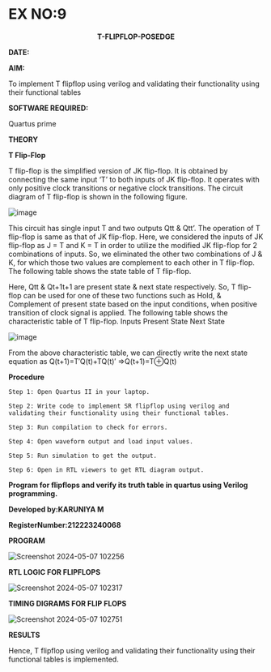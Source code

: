 # EX NO:9
<P align='center'> <b>T-FLIPFLOP-POSEDGE</b>

**DATE:**

**AIM:**

To implement  T flipflop using verilog and validating their functionality using their functional tables

**SOFTWARE REQUIRED:**

Quartus prime

**THEORY**

**T Flip-Flop**

T flip-flop is the simplified version of JK flip-flop. It is obtained by connecting the same input ‘T’ to both inputs of JK flip-flop. It operates with only positive clock transitions or negative clock transitions. The circuit diagram of T flip-flop is shown in the following figure.

![image](https://github.com/naavaneetha/T-FLIPFLOP-POSEDGE/assets/154305477/458a68fe-2d08-4a9d-ac4f-7ae0480ce0bd)

 
This circuit has single input T and two outputs Qtt & Qtt’. The operation of T flip-flop is same as that of JK flip-flop. Here, we considered the inputs of JK flip-flop as J = T and K = T in order to utilize the modified JK flip-flop for 2 combinations of inputs. So, we eliminated the other two combinations of J & K, for which those two values are complement to each other in T flip-flop. The following table shows the state table of T flip-flop.

Here, Qtt & Qt+1t+1 are present state & next state respectively. So, T flip-flop can be used for one of these two functions such as Hold, & Complement of present state based on the input conditions, when positive transition of clock signal is applied. The following table shows the characteristic table of T flip-flop. Inputs Present State Next State

![image](https://github.com/naavaneetha/T-FLIPFLOP-POSEDGE/assets/154305477/cdd7fb32-539f-4b66-bb8d-f305a153c886)

 
From the above characteristic table, we can directly write the next state equation as Q(t+1)=T′Q(t)+TQ(t)′ ⇒Q(t+1)=T⊕Q(t)

**Procedure**
```
Step 1: Open Quartus II in your laptop.

Step 2: Write code to implement SR flipflop using verilog and validating their functionality using their functional tables.

Step 3: Run compilation to check for errors.

Step 4: Open waveform output and load input values.

Step 5: Run simulation to get the output.

Step 6: Open in RTL viewers to get RTL diagram output.

```
**Program for flipflops and verify its truth table in quartus using Verilog programming.**

**Developed by:KARUNIYA M**

**RegisterNumber:212223240068**

**PROGRAM**

![Screenshot 2024-05-07 102256](https://github.com/karuniya2005/T-FLIPFLOP-POSEDGE/assets/161425769/b0ed5ca7-b9c6-487a-8d57-c73268fda691)

**RTL LOGIC FOR FLIPFLOPS**

![Screenshot 2024-05-07 102317](https://github.com/karuniya2005/T-FLIPFLOP-POSEDGE/assets/161425769/36ff37e0-1023-4ffa-962e-a2a104917b27)

**TIMING DIGRAMS FOR FLIP FLOPS**

![Screenshot 2024-05-07 102751](https://github.com/karuniya2005/T-FLIPFLOP-POSEDGE/assets/161425769/9be6aec6-b3f6-40b3-9e0c-956f3b34615c)

**RESULTS**

Hence, T flipflop using verilog and validating their functionality using their functional tables is implemented.
